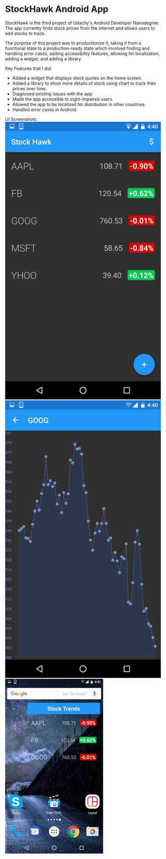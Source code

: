 # StockHawk Android App 
StockHawk is the third project of Udacity's Android Developer Nanodegree. 
The app currently finds stock prices from the internet and allows users to add stocks to track.

The purpose of this project was to productionize it, taking it from a functional state to a production-ready state which 
involved finding and handling error cases, adding accessibility features, allowing for localization, adding a widget, 
and adding a library.

Key Features that I did:
- Added a widget that displays stock quotes on the home screen.
- Added a library to show more details of stock using chart to track their prices over time.
- Diagnosed existing issues with the app.
- Made the app accessible to sight-impaired users.
- Allowed the app to be localized for distribution in other countries.
- Handled error cases in Android.

UI Screenshots:
![stocks_list](https://github.com/richakhanna/StockHawk/blob/master/app/screenshots/stocks_list.png) 
![stock_details](https://github.com/richakhanna/StockHawk/blob/master/app/screenshots/stock_details.png)
![stock_widget](https://github.com/richakhanna/StockHawk/blob/master/app/screenshots/stock_widget.png)
